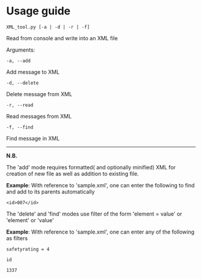 # Usage guide

    XML_tool.py [-a | -d | -r | -f]

Read from console and write into an XML file

Arguments:

    -a, --add

Add message to XML

    -d, --delete

Delete message from XML

    -r, --read

Read messages from XML

    -f, --find

Find message in XML

***
**N.B.**

The 'add' mode requires formatted( and optionally minified) XML for creation of new file as well as addition to existing file.

**Example**:
With reference to 'sample.xml', one can enter the following to find and add to its parents automatically

    <id>007</id>

The 'delete' and 'find' modes use filter of the form 'element = value' or 'element' or 'value'

**Example**: 
With reference to 'sample.xml', one can enter any of the following as filters

    safetyrating = 4
          
    id
    
    1337

